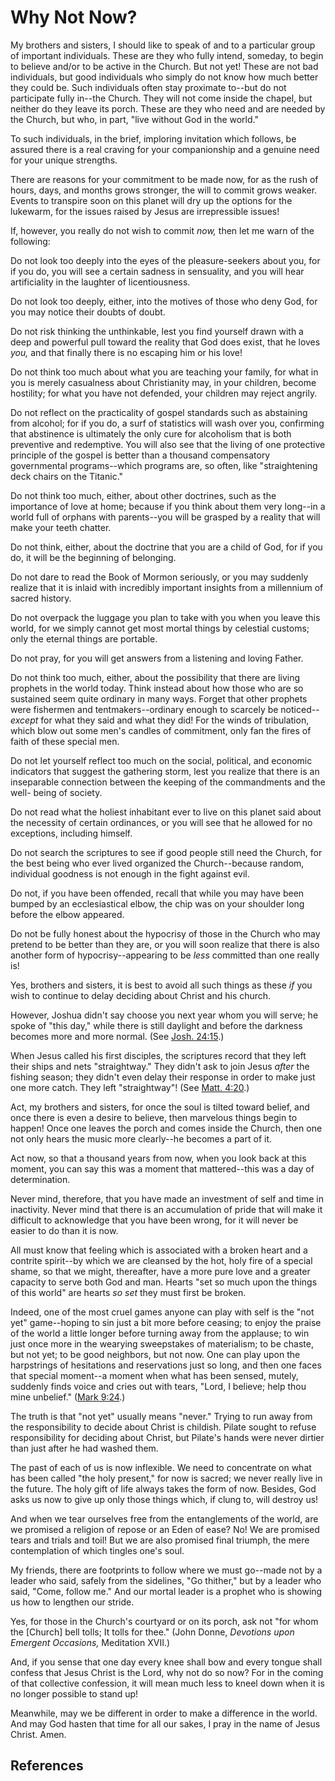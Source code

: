 # Why Not Now?

My brothers and sisters, I should like to speak of and to a particular group
of important individuals. These are they who fully intend, someday, to begin
to believe and/or to be active in the Church. But not yet! These are not bad
individuals, but good individuals who simply do not know how much better they
could be. Such individuals often stay proximate to--but do not participate
fully in--the Church. They will not come inside the chapel, but neither do
they leave its porch. These are they who need and are needed by the Church,
but who, in part, "live without God in the world."

To such individuals, in the brief, imploring invitation which follows, be
assured there is a real craving for your companionship and a genuine need for
your unique strengths.

There are reasons for your commitment to be made now, for as the rush of
hours, days, and months grows stronger, the will to commit grows weaker.
Events to transpire soon on this planet will dry up the options for the
lukewarm, for the issues raised by Jesus are irrepressible issues!

If, however, you really do not wish to commit _now,_ then let me warn of the
following:

Do not look too deeply into the eyes of the pleasure-seekers about you, for if
you do, you will see a certain sadness in sensuality, and you will hear
artificiality in the laughter of licentiousness.

Do not look too deeply, either, into the motives of those who deny God, for
you may notice their doubts of doubt.

Do not risk thinking the unthinkable, lest you find yourself drawn with a deep
and powerful pull toward the reality that God does exist, that he loves _you,_
and that finally there is no escaping him or his love!

Do not think too much about what you are teaching your family, for what in you
is merely casualness about Christianity may, in your children, become
hostility; for what you have not defended, your children may reject angrily.

Do not reflect on the practicality of gospel standards such as abstaining from
alcohol; for if you do, a surf of statistics will wash over you, confirming
that abstinence is ultimately the only cure for alcoholism that is both
preventive and redemptive. You will also see that the living of one protective
principle of the gospel is better than a thousand compensatory governmental
programs--which programs are, so often, like "straightening deck chairs on the
Titanic."

Do not think too much, either, about other doctrines, such as the importance
of love at home; because if you think about them very long--in a world full of
orphans with parents--you will be grasped by a reality that will make your
teeth chatter.

Do not think, either, about the doctrine that you are a child of God, for if
you do, it will be the beginning of belonging.

Do not dare to read the Book of Mormon seriously, or you may suddenly realize
that it is inlaid with incredibly important insights from a millennium of
sacred history.

Do not overpack the luggage you plan to take with you when you leave this
world, for we simply cannot get most mortal things by celestial customs; only
the eternal things are portable.

Do not pray, for you will get answers from a listening and loving Father.

Do not think too much, either, about the possibility that there are living
prophets in the world today. Think instead about how those who are so
sustained seem quite ordinary in many ways. Forget that other prophets were
fishermen and tentmakers--ordinary enough to scarcely be noticed--_except_ for
what they said and what they did! For the winds of tribulation, which blow out
some men's candles of commitment, only fan the fires of faith of these special
men.

Do not let yourself reflect too much on the social, political, and economic
indicators that suggest the gathering storm, lest you realize that there is an
inseparable connection between the keeping of the commandments and the well-
being of society.

Do not read what the holiest inhabitant ever to live on this planet said about
the necessity of certain ordinances, or you will see that he allowed for no
exceptions, including himself.

Do not search the scriptures to see if good people still need the Church, for
the best being who ever lived organized the Church--because random, individual
goodness is not enough in the fight against evil.

Do not, if you have been offended, recall that while you may have been bumped
by an ecclesiastical elbow, the chip was on your shoulder long before the
elbow appeared.

Do not be fully honest about the hypocrisy of those in the Church who may
pretend to be better than they are, or you will soon realize that there is
also another form of hypocrisy--appearing to be _less_ committed than one
really is!

Yes, brothers and sisters, it is best to avoid all such things as these _if_
you wish to continue to delay deciding about Christ and his church.

However, Joshua didn't say choose you next year whom you will serve; he spoke
of "this day," while there is still daylight and before the darkness becomes
more and more normal. (See [Josh.
24:15](/scriptures/ot/josh/24.15?lang=eng#14).)

When Jesus called his first disciples, the scriptures record that they left
their ships and nets "straightway." They didn't ask to join Jesus _after_ the
fishing season; they didn't even delay their response in order to make just
one more catch. They left "straightway"! (See [Matt.
4:20](/scriptures/nt/matt/4.20?lang=eng#19).)

Act, my brothers and sisters, for once the soul is tilted toward belief, and
once there is even a desire to believe, then marvelous things begin to happen!
Once one leaves the porch and comes inside the Church, then one not only hears
the music more clearly--he becomes a part of it.

Act now, so that a thousand years from now, when you look back at this moment,
you can say this was a moment that mattered--this was a day of determination.

Never mind, therefore, that you have made an investment of self and time in
inactivity. Never mind that there is an accumulation of pride that will make
it difficult to acknowledge that you have been wrong, for it will never be
easier to do than it is now.

All must know that feeling which is associated with a broken heart and a
contrite spirit--by which we are cleansed by the hot, holy fire of a special
shame, so that we might, thereafter, have a more pure love and a greater
capacity to serve both God and man. Hearts "set so much upon the things of
this world" are hearts _so set_ they must first be broken.

Indeed, one of the most cruel games anyone can play with self is the "not yet"
game--hoping to sin just a bit more before ceasing; to enjoy the praise of the
world a little longer before turning away from the applause; to win just once
more in the wearying sweepstakes of materialism; to be chaste, but not yet; to
be good neighbors, but not now. One can play upon the harpstrings of
hesitations and reservations just so long, and then one faces that special
moment--a moment when what has been sensed, mutely, suddenly finds voice and
cries out with tears, "Lord, I believe; help thou mine unbelief." ([Mark
9:24](/scriptures/nt/mark/9.24?lang=eng#23).)

The truth is that "not yet" usually means "never." Trying to run away from the
responsibility to decide about Christ is childish. Pilate sought to refuse
responsibility for deciding about Christ, but Pilate's hands were never
dirtier than just after he had washed them.

The past of each of us is now inflexible. We need to concentrate on what has
been called "the holy present," for now is sacred; we never really live in the
future. The holy gift of life always takes the form of now. Besides, God asks
us now to give up only those things which, if clung to, will destroy us!

And when we tear ourselves free from the entanglements of the world, are we
promised a religion of repose or an Eden of ease? No! We are promised tears
and trials and toil! But we are also promised final triumph, the mere
contemplation of which tingles one's soul.

My friends, there are footprints to follow where we must go--made not by a
leader who said, safely from the sidelines, "Go thither," but by a leader who
said, "Come, follow me." And our mortal leader is a prophet who is showing us
how to lengthen our stride.

Yes, for those in the Church's courtyard or on its porch, ask not "for whom
the [Church] bell tolls; It tolls for thee." (John Donne, _Devotions upon
Emergent Occasions,_ Meditation XVII.)

And, if you sense that one day every knee shall bow and every tongue shall
confess that Jesus Christ is the Lord, why not do so now? For in the coming of
that collective confession, it will mean much less to kneel down when it is no
longer possible to stand up!

Meanwhile, may we be different in order to make a difference in the world. And
may God hasten that time for all our sakes, I pray in the name of Jesus
Christ. Amen.

## References

